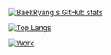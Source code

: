 [![BaekRyang's GitHub stats](https://github-readme-stats.vercel.app/api?username=BaekRyang&card_width=500&count_private=true&show_icons=true&theme=tokyonight)](https://github.com/BaekRyang)

[![Top Langs](https://github-readme-stats.vercel.app/api/top-langs/?username=BaekRyang&card_width=450&layout=compact&theme=tokyonight)](https://github.com/BaekRyang)

[![Work](https://github-readme-stats.vercel.app/api/pin/?username=BaekRyang&repo=At-the-end-of-Chaos&card_width=450&theme=tokyonight)]([https://github.com/BaekRyang/At-the-end-of-Chaos](https://github.com/BaekRyang/Skyscraper))
